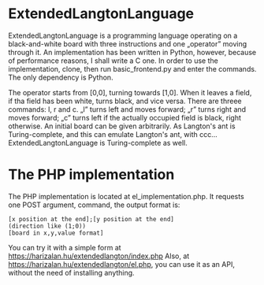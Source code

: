 # ExtendedLangtonLanguage
ExtendedLangtonLanguage is a programming language operating on a black-and-white board with three instructions and one „operator” moving through it. An implementation has been written in Python, however, because of performance reasons, I shall write a C one. In order to use the implementation, clone, then run basic_frontend.py and enter the commands. The only dependency is Python.

The operator starts from [0,0], turning towards [1,0]. When it leaves a field, if tha field has been white, turns black, and vice versa. There are threee commands: l, r and c. „l” turns left and moves forward; „r” turns right and moves forward; „c” turns left if the actually occupied field is black, right otherwise. An initial board can be given arbitrarily. As Langton's ant is Turing-complete, and this can emulate Langton's ant, with ccc... ExtendedLangtonLanguage is Turing-complete as well.

# The PHP implementation

The PHP implementation is located at el_implementation.php. It requests one POST argument, command, the output format is:
```
[x position at the end];[y position at the end]
(direction like (1;0))
[board in x,y,value format]
```
You can try it with a simple form at https://harizalan.hu/extendedlangton/index.php
Also, at https://harizalan.hu/extendedlangton/el.php, you can use it as an API, without the need of installing anything.
